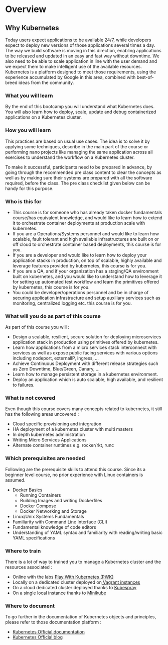 # Overview

## Why Kubernetes

Today users expect applications to be available 24/7, while developers expect to deploy new versions of those applications several times a day. The way we build software is moving in this direction, enabling applications to be released and updated in an easy and fast way without downtime. We also need to be able to scale application in line with the user demand and we expect them to make intelligent use of the available resources. Kubernetes is a platform designed to meet those requirements, using the experience accumulated by Google in this area, combined with best-of-breed ideas from the community.

### What you will learn

By the end of this bootcamp you will understand what Kubernetes does. You will also learn how to deploy, scale, update and debug containerized applications on a Kubernetes cluster.

### How you will learn

This practices are based on usual use cases. The idea is to solve it by applying some techniques, describe in the main part of the course or performing nano projects like managing the same application across all exercises to understand the workflow on a Kubernetes cluster.

To make it successful, participants need to be prepared in advance, by going through the recommended pre class content to clear the concepts as well as by making sure their systems are prepared with all the software required, before the class. The pre class checklist given below can be handy for this purpose.

### Who is this for

* This course is for someone who has already taken docker fundamentals course/has equivalent knowledge, and would like to learn how to extend it to orchestrate container deployments at production scale with kubernetes.
* If you are a Operations/Systems personnel and would like to learn how scalable, fault tolerant and high available infrastructures are built on or off cloud to orchestrate container based deployments, this course is for you.
* If you are a developer and would like to learn how to deploy your application stacks in production, on top of scalable, highly available and leverage features provided by kubernetes, this course is for you.
* If you are a QA, and if your organization has a staging/QA environment built on kubernetes, and you would like to understand how to leverage it for setting up automated test workflow and learn the primitives offered by kubernetes, this course is for you.
* You could be developer/operations personnel and be in charge of securing application infrastructure and setup auxiliary services such as monitoring, centralized logging etc. this course is for you.

### What will you do as part of this course

As part of this course you will :

* Design a scalable, resilient, secure solution for deploying microservices application stack in production using primitives offered by kubernetes.
* Learn how applications from a micro services stack interconnect with services as well as expose public facing services with various options including nodeport, externalIP, ingress, ...
* Achieve Continuous Deployment with different release strategies such as Zero Downtime, Blue/Green, Canary, ...
* Learn how to manage persistent storage in a kubernetes environment.
* Deploy an application which is auto scalable, high available, and resilient to failures.

### What is not covered

Even though this course covers many concepts related to kubernetes, it still has the following areas uncovered :

* Cloud specific provisioning and integration
* HA deployment of a kubernetes cluster with multi masters
* In depth kubernetes administration
* Writing Micro Services Applications
* Alternate container runtimes e.g. rocker/rkt, runc

### Which prerequisites are needed

Following are the prerequisite skills to attend this course. Since its a beginner level course, no prior experience with Linux containers is assumed.

* Docker Basics
  * Running Containers
  * Building Images and writing Dockerfiles
  * Docker Compose
  * Docker Networking and Storage
* Linux/Unix Systems Fundamentals
* Familiarity with Command Line Interface \(CLI\)
* Fundamental knowledge of code editors
* Understanding of YAML syntax and familiarity with reading/writing basic YAML specifications

### Where to train

There is a lot of way to trained you to manage a Kubernetes cluster and the resources associated :

* Online with the labs [Play With Kubernetes \(PWK\)](https://labs.play-with-k8s.com/)
* Locally on a dedicated cluster deployed on[ Vagrant instances](https://github.com/wikitops/ansible_kubernetes)
* On a cloud dedicated cluster deployed thanks to [Kubespray](https://github.com/kubernetes-incubator/kubespray)
* On a single local instance thanks to [Minikube](https://github.com/kubernetes/minikube)

### Where to document

To go further in the documentation of Kubernetes objects and principles, please refer to those documentation platform :

* [Kubernetes Official documentation](https://kubernetes.io/docs/home/)
* [Kubernetes Official blog](https://kubernetes.io/blog/)



